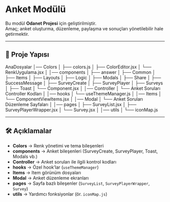 #  Anket Modülü

Bu modül **Odanet Projesi** için geliştirilmiştir.  
Amaç; anket oluşturma, düzenleme, paylaşma ve sonuçları yönetilebilir hale getirmektir.  

---

## 📂 Proje Yapısı

AnaDosyalar
│── Colors
│ ├── colors.js
│ ├── ColorEditor.jsx
│ └── RenkUygulama.jsx
│
│── components
│ ├── answer
│ ├── Common
│ ├── Items
│ ├── Layouts
│ ├── Logic
│ ├── Modals
│ ├── Share
│ ├── SuccessMessage
│ ├── SurveyCreate
│ ├── SurveyPlayer
│ ├── Surveys
│ ├── Toast
│ └── Component.jsx
│
│── Controller
│ └── Anket Soruları Controller Kodları
│
│── hooks
│ └── useThemeManager.js
│
│── Items
│ └── ComponentViewItems.jsx
│
│── Modal
│ └── Anket Soruları Düzenleme Sayfaları
│
│── pages
│ ├── SurveyList.jsx
│ ├── SurveyPlayerWrapper.jsx
│ └── Survey.jsx
│
│── utils
│ └── iconMap.js



---

## 🛠️ Açıklamalar

- **Colors** → Renk yönetimi ve tema bileşenleri  
- **components** → Anket bileşenleri (SurveyCreate, SurveyPlayer, Toast, Modals vb.)  
- **Controller** → Anket soruları ile ilgili kontrol kodları  
- **hooks** → Özel hook’lar (`useThemeManager`)  
- **Items** → Item görünüm dosyaları  
- **Modal** → Anket düzenleme ekranları  
- **pages** → Sayfa bazlı bileşenler (`SurveyList`, `SurveyPlayerWrapper`, `Survey`)  
- **utils** → Yardımcı fonksiyonlar (ör. `iconMap.js`)  





